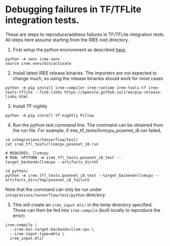 # Debugging failures in TF/TFLite integration tests.

These are steps to reproduce/address failures in TF/TFLite integration tests. All steps here
assume starting from the IREE root directory.

1. First setup the python environment as described [here](https://openxla.github.io/iree/building-from-source/python-bindings-and-importers/#environment-setup).

```
python -m venv iree.venv
source iree.venv/bin/activate
```

2. Install latest IREE release binaries. The importers are not expected to change much, so using the release binaries should work for most cases

```
python -m pip install iree-compiler iree-runtime iree-tools-tf iree-tools-tflite --find-links https://openxla.github.io/iree/pip-release-links.html
```

3. Install TF nightly

```
python -m pip install tf-nightly Pillow
```

4. Run the python test command line. The command can be obtained from the run file. For example, if iree_tfl_tests/llvmcpu_posenet_i8.run failed,

```
cd integrations/tensorflow/test/
cat iree_tfl_tests/llvmcpu_posenet_i8.run

# REQUIRES: llvmcpu
# RUN: %PYTHON -m iree_tfl_tests.posenet_i8_test --target_backend=llvmcpu --artifacts_dir=%t

cd python/
python -m iree_tfl_tests.posenet_i8_test --target_backend=llvmcpu --artifacts_dir=/tmp/posenet_i8_failure
```

Note that the command can only be run under `integrations/tensorflow/test/python` directory.

5. This will create an `iree_input.mlir` in the temp directory specified. Those can then be fed into `iree-compile` (built locally to reproduce the error)

```
iree-compile \
  --iree-hal-target-backends=llvm-cpu \
  --iree-input-type=mhlo \
  iree_input.mlir
```
